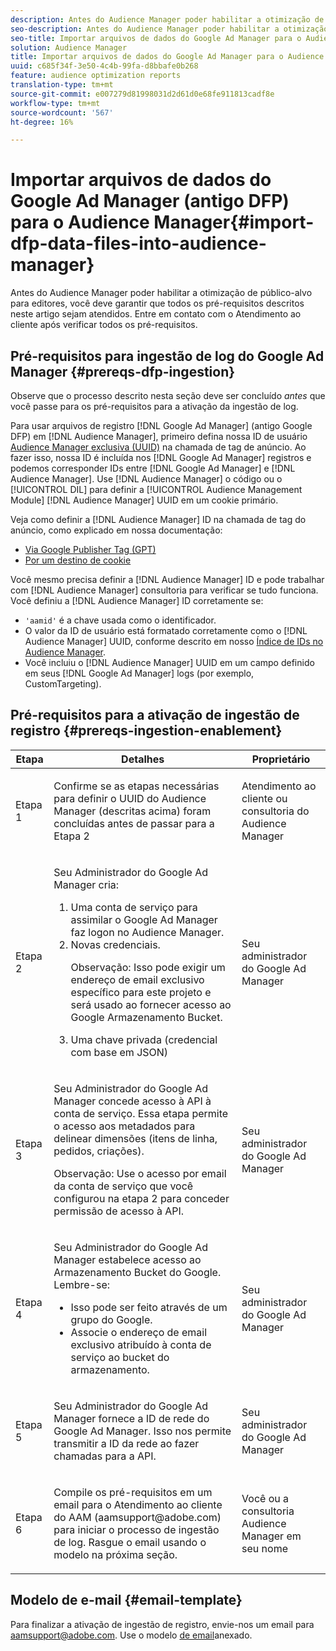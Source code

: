 ```yaml
---
description: Antes do Audience Manager poder habilitar a otimização de público-alvo para editores, você deve garantir que todos os pré-requisitos descritos neste artigo sejam atendidos. Entre em contato com o Atendimento ao cliente após verificar todos os pré-requisitos.
seo-description: Antes do Audience Manager poder habilitar a otimização de público-alvo para editores, você deve garantir que todos os pré-requisitos descritos neste artigo sejam atendidos. Entre em contato com o Atendimento ao cliente após verificar todos os pré-requisitos.
seo-title: Importar arquivos de dados do Google Ad Manager para o Audience Manager
solution: Audience Manager
title: Importar arquivos de dados do Google Ad Manager para o Audience Manager
uuid: c685f34f-3e50-4c4b-99fa-d8bbafe0b268
feature: audience optimization reports
translation-type: tm+mt
source-git-commit: e007279d81998031d2d61d0e68fe911813cadf8e
workflow-type: tm+mt
source-wordcount: '567'
ht-degree: 16%

---
```



# Importar arquivos de dados do Google Ad Manager (antigo DFP) para o Audience Manager{#import-dfp-data-files-into-audience-manager}

Antes do Audience Manager poder habilitar a otimização de público-alvo para editores, você deve garantir que todos os pré-requisitos descritos neste artigo sejam atendidos. Entre em contato com o Atendimento ao cliente após verificar todos os pré-requisitos.

## Pré-requisitos para ingestão de log do Google Ad Manager {#prereqs-dfp-ingestion}

Observe que o processo descrito nesta seção deve ser concluído *antes* que você passe para os pré-requisitos para a ativação da ingestão de log.

Para usar arquivos de registro [!DNL Google Ad Manager] (antigo Google DFP) em [!DNL Audience Manager], primeiro defina nossa ID de usuário [Audience Manager exclusiva (UUID)](../../../reference/ids-in-aam.md) na chamada de tag de anúncio. Ao fazer isso, nossa ID é incluída nos [!DNL Google Ad Manager] registros e podemos corresponder IDs entre [!DNL Google Ad Manager] e [!DNL Audience Manager]. Use [!DNL Audience Manager] o código ou o [!UICONTROL DIL] para definir a [!UICONTROL Audience Management Module] [!DNL Audience Manager] UUID em um cookie primário.

Veja como definir a [!DNL Audience Manager] ID na chamada de tag do anúncio, como explicado em nossa documentação:

* [Via Google Publisher Tag (GPT)](../../../integration/gpt-aam-destination/gpt-aam-modify-api.md)
* [Por um destino de cookie](../../../integration/gpt-aam-destination/gpt-aam-create-destination.md)

Você mesmo precisa definir a [!DNL Audience Manager] ID e pode trabalhar com [!DNL Audience Manager] consultoria para verificar se tudo funciona. Você definiu a [!DNL Audience Manager] ID corretamente se:

* `'aamid'` é a chave usada como o identificador.
* O valor da ID de usuário está formatado corretamente como o [!DNL Audience Manager] UUID, conforme descrito em nosso [Índice de IDs no Audience Manager](../../../reference/ids-in-aam.md).
* Você incluiu o [!DNL Audience Manager] UUID em um campo definido em seus [!DNL Google Ad Manager] logs (por exemplo, CustomTargeting).

## Pré-requisitos para a ativação de ingestão de registro {#prereqs-ingestion-enablement}

<table id="table_C980A9F9B0FB4157B4908A64768B1571"> 
 <thead> 
  <tr> 
   <th colname="col1" class="entry"> Etapa </th> 
   <th colname="col2" class="entry"> Detalhes </th> 
   <th colname="col3" class="entry"> Proprietário </th> 
  </tr> 
 </thead>
 <tbody> 
  <tr> 
   <td colname="col1"> <p>Etapa 1 </p> </td> 
   <td colname="col2"> <p>Confirme se as etapas necessárias para definir o UUID do <span class="keyword"> Audience Manager</span> (descritas acima) foram concluídas antes de passar para a Etapa 2 </p> </td> 
   <td colname="col3"> <p><span class="keyword"> Atendimento ao cliente ou consultoria do Audience Manager</span> </p> </td> 
  </tr> 
  <tr> 
   <td colname="col1"> <p>Etapa 2 </p> </td> 
   <td colname="col2"> <p>Seu Administrador do Google Ad Manager cria: </p> <p> 
     <ol id="ol_FCFA9B11CFF948A488DF9CB298FC04C4"> 
      <li id="li_BC946EDCC3324578AEB64EDDA55B5ACA">Uma conta de serviço para assimilar o Google Ad Manager faz logon no <span class="keyword"> Audience Manager</span>. </li> 
      <li id="li_6B2FC7D73A3246419E55C004E17ACA25">Novas credenciais. <p>Observação:  Isso pode exigir um endereço de email exclusivo específico para este projeto e será usado ao fornecer acesso ao Google Armazenamento Bucket. </p> </li> 
      <li id="li_95444B9FD1B34659A9634814B262A681">Uma chave privada (credencial com base em JSON) </li> 
     </ol> </p> </td> 
   <td colname="col3"> <p>Seu administrador do Google Ad Manager </p> </td> 
  </tr> 
  <tr> 
   <td colname="col1"> <p>Etapa 3 </p> </td> 
   <td colname="col2"> <p>Seu Administrador do Google Ad Manager concede acesso à API à conta de serviço. Essa etapa permite o acesso aos metadados para delinear dimensões (itens de linha, pedidos, criações). <p>Observação:  Use o acesso por email da conta de serviço que você configurou na etapa 2 para conceder permissão de acesso à API. </p> </p> </td> 
   <td colname="col3"> <p>Seu administrador do Google Ad Manager </p> </td> 
  </tr> 
  <tr> 
   <td colname="col1"> <p>Etapa 4 </p> </td> 
   <td colname="col2"> <p>Seu Administrador do Google Ad Manager estabelece acesso ao Armazenamento Bucket do Google. Lembre-se: </p> <p> 
     <ul id="ul_3E8DCC73454243D998BD9024D0966A4E"> 
      <li id="li_3691DBD28006412288458175F75873C6">Isso pode ser feito através de um grupo do Google. </li> 
      <li id="li_4774806B263245CEAAAB89BD2AA7F23F">Associe o endereço de email exclusivo atribuído à conta de serviço ao bucket do armazenamento. </li> 
     </ul> </p> </td> 
   <td colname="col3"> <p>Seu administrador do Google Ad Manager </p> </td> 
  </tr> 
  <tr> 
   <td colname="col1"> <p>Etapa 5 </p> </td> 
   <td colname="col2"> <p>Seu Administrador do Google Ad Manager fornece a ID de rede do Google Ad Manager. Isso nos permite transmitir a ID da rede ao fazer chamadas para a API. </p> </td> 
   <td colname="col3"> <p>Seu administrador do Google Ad Manager </p> </td> 
  </tr> 
  <tr> 
   <td colname="col1"> <p>Etapa 6 </p> </td> 
   <td colname="col2"> <p>Compile os pré-requisitos em um email para o Atendimento ao cliente do AAM (aamsupport@adobe.com) para iniciar o processo de ingestão de log. Rasgue o email usando o modelo na próxima seção. </p> </td> 
   <td colname="col3"> <p>Você ou a consultoria <span class="keyword"> Audience Manager</span> em seu nome </p> </td> 
  </tr> 
 </tbody> 
</table>

## Modelo de e-mail {#email-template}

Para finalizar a ativação de ingestão de registro, envie-nos um email para aamsupport@adobe.com. Use o modelo [de email](assets/enable_dfp_ingestion.txt)anexado.
